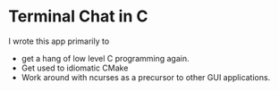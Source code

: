 # Terminal Chat in C

I wrote this app primarily to 
* get a hang of low level C programming again.
* Get used to idiomatic CMake
* Work around with ncurses as a precursor to other GUI applications.

